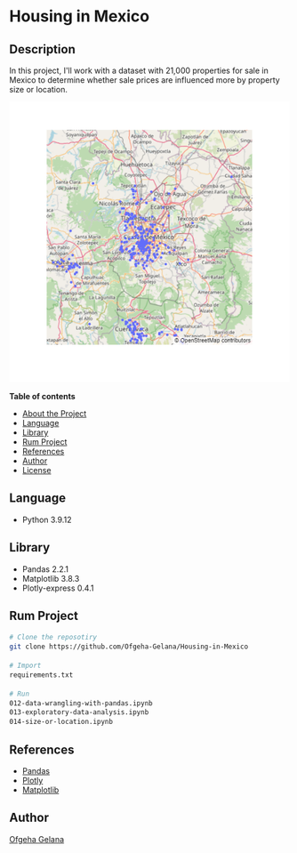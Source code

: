 # Housing in Mexico

## Description
In this project, I'll work with a dataset with 21,000 properties for sale in Mexico to determine whether sale prices are influenced more by property size or location.

![Capturar](https://github.com/Ofgeha-Gelana/Housing-in-Mexico/blob/main/src/mexico.png)



**Table of contents**
- [About the Project](#description)
- [Language](#language)
- [Library](#library)
- [Rum Project](#rum-project)
- [References](#references)
- [Author](#author)
- [License](#license)

## Language
- Python  3.9.12

## Library
- Pandas          2.2.1
- Matplotlib      3.8.3
- Plotly-express  0.4.1

## Rum Project
```bash
# Clone the reposotiry 
git clone https://github.com/Ofgeha-Gelana/Housing-in-Mexico

# Import
requirements.txt

# Run
012-data-wrangling-with-pandas.ipynb
013-exploratory-data-analysis.ipynb
014-size-or-location.ipynb
```

## References 
- [Pandas](https://pandas.pydata.org/)
- [Plotly](https://plotly.com/python/)
- [Matplotlib](https://matplotlib.org/)

## Author
[Ofgeha Gelana](https://www.linkedin.com/in/ofgeha-gelana/)


